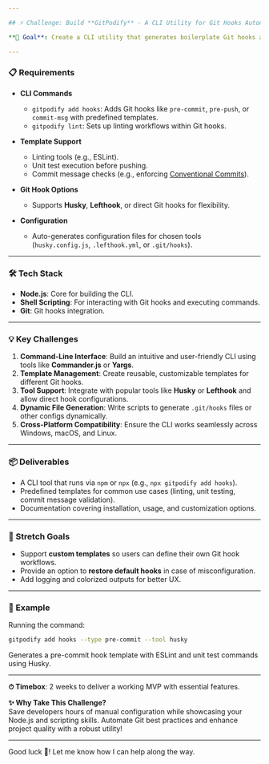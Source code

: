 ```yaml
---

## ⚡ Challenge: Build **GitPodify** - A CLI Utility for Git Hooks Automation  

**🎯 Goal**: Create a CLI utility that generates boilerplate Git hooks and configurations to streamline project-specific workflows.

---
```


### 📋 Requirements  
- **CLI Commands**  
   - `gitpodify add hooks`: Adds Git hooks like `pre-commit`, `pre-push`, or `commit-msg` with predefined templates.  
   - `gitpodify lint`: Sets up linting workflows within Git hooks.

- **Template Support**  
   - Linting tools (e.g., ESLint).  
   - Unit test execution before pushing.  
   - Commit message checks (e.g., enforcing [Conventional Commits](https://www.conventionalcommits.org/)).

- **Git Hook Options**  
   - Supports **Husky**, **Lefthook**, or direct Git hooks for flexibility.  

- **Configuration**  
   - Auto-generates configuration files for chosen tools (`husky.config.js`, `.lefthook.yml`, or `.git/hooks`).

---

### 🛠 Tech Stack  
- **Node.js**: Core for building the CLI.  
- **Shell Scripting**: For interacting with Git hooks and executing commands.  
- **Git**: Git hooks integration.

---

### 💡 Key Challenges  
1. **Command-Line Interface**: Build an intuitive and user-friendly CLI using tools like **Commander.js** or **Yargs**.  
2. **Template Management**: Create reusable, customizable templates for different Git hooks.  
3. **Tool Support**: Integrate with popular tools like **Husky** or **Lefthook** and allow direct hook configurations.  
4. **Dynamic File Generation**: Write scripts to generate `.git/hooks` files or other configs dynamically.  
5. **Cross-Platform Compatibility**: Ensure the CLI works seamlessly across Windows, macOS, and Linux.  

---

### 📦 Deliverables  
- A CLI tool that runs via `npm` or `npx` (e.g., `npx gitpodify add hooks`).  
- Predefined templates for common use cases (linting, unit testing, commit message validation).  
- Documentation covering installation, usage, and customization options.  

---

### 🚀 Stretch Goals  
- Support **custom templates** so users can define their own Git hook workflows.  
- Provide an option to **restore default hooks** in case of misconfiguration.  
- Add logging and colorized outputs for better UX.  

---

### 🧪 Example  
Running the command:  
```bash
gitpodify add hooks --type pre-commit --tool husky
```  
Generates a pre-commit hook template with ESLint and unit test commands using Husky.  

---

**⏱ Timebox**: 2 weeks to deliver a working MVP with essential features.  

**✨ Why Take This Challenge?**  
Save developers hours of manual configuration while showcasing your Node.js and scripting skills. Automate Git best practices and enhance project quality with a robust utility!

--- 

Good luck 🚀! Let me know how I can help along the way.